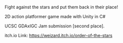 Fight against the stars and put them back in their place!

2D action platformer game made with Unity in C#

UCSC GDAxIGC Jam submission [second place].

itch.io Link: https://weizard.itch.io/order-of-the-stars

